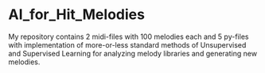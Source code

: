 # AI_for_Hit_Melodies
My repository contains 2 midi-files with 100 melodies each and 5 py-files with implementation of more-or-less standard methods of Unsupervised and Supervised Learning for analyzing melody libraries and generating new melodies.
